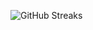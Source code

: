 ![GitHub Streaks](https://github-streaks-mqc9.onrender.com/streak/happilli/image?theme=midnight&cache_bust=1743246028&lang=ja)

